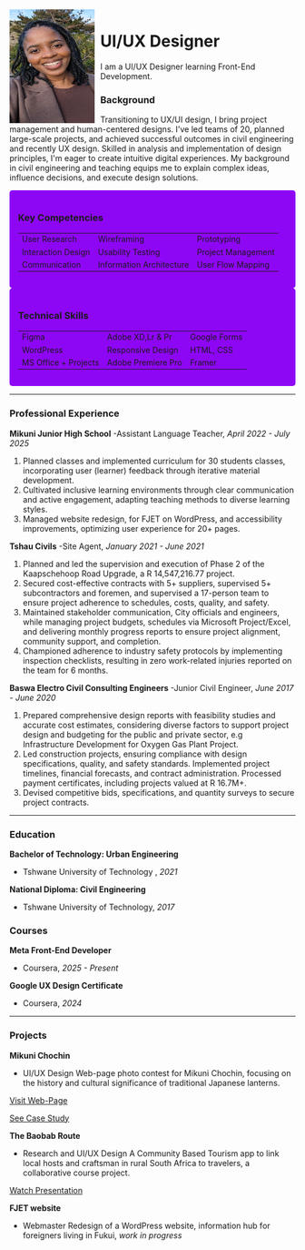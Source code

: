 <img src="PXL_20240217_064405796.jpg" alt="My Profile Picture" width="150" height="200" align="left" style="margin-right: 10px;">

# **UI/UX Designer**

I am a UI/UX Designer learning Front-End Development.


### Background
Transitioning to UX/UI design, I bring project management and human-centered designs. I've led teams of 20, planned large-scale projects, and achieved successful outcomes in civil engineering and recently UX design. Skilled in analysis and implementation of design principles, I'm eager to create intuitive digital experiences. My background in civil engineering and teaching equips me to explain complex ideas, influence decisions, and execute design solutions.

<div style="background-color: #8E07F5; padding: 15px; border-radius: 5px;">
  <h3>Key Competencies</h3>

|              |              |              |
| :----------- | :----------- | :----------- |
| User Research | Wireframing  | Prototyping    |
| Interaction Design | Usability Testing | Project Management |
| Communication | Information Architecture | User Flow Mapping |
</div>

<div style="background-color: #8E07F5; padding: 15px; border-radius: 5px;">
  <h3>Technical Skills</h3>
  
|               |               |               |
| :-------------| :-------------| :-------------|
| Figma| Adobe XD,Lr & Pr  | Google Forms   |
| WordPress  | Responsive Design | HTML, CSS  |
| MS Office + Projects | Adobe Premiere Pro   | Framer  |
</div>

---

### Professional Experience 
**Mikuni Junior High School**
-Assistant Language Teacher, *April 2022 - July 2025*
1. Planned classes and implemented curriculum for 30 students classes, incorporating user (learner) feedback through iterative material development.
2. Cultivated inclusive learning environments through clear communication and active engagement, adapting teaching methods to diverse learning styles. 
3. Managed website redesign, for FJET on WordPress, and accessibility improvements, optimizing user experience for 20+ pages.

**Tshau Civils**
-Site Agent, *January 2021 - June 2021*
1. Planned and led the supervision and execution of Phase 2 of the Kaapschehoop Road Upgrade, a R 14,547,216.77 project. 
2. Secured cost-effective contracts with 5+ suppliers, supervised 5+ subcontractors and foremen, and supervised a 17-person team to ensure project adherence to schedules, costs, quality, and safety.
3. Maintained stakeholder communication, City officials and engineers, while managing project budgets, schedules via Microsoft Project/Excel, and delivering monthly progress reports to ensure project alignment, community support, and completion.
4. Championed adherence to industry safety protocols by implementing inspection checklists, resulting in zero work-related injuries reported on the team for 6 months.

**Baswa Electro Civil Consulting Engineers**
-Junior Civil Engineer, *June 2017 - June 2020*
1. Prepared comprehensive design reports with feasibility studies and accurate cost estimates, considering diverse factors to support project design and budgeting for the public and private sector, e.g Infrastructure Development for Oxygen Gas Plant Project.
2. Led construction projects, ensuring compliance with design specifications, quality, and safety standards. Implemented project timelines, financial forecasts, and contract administration. Processed payment certificates, including projects valued at R 16.7M+.
3. Devised competitive bids, specifications, and quantity surveys to secure project contracts.

---

### Education
**Bachelor of Technology: Urban  Engineering**
- Tshwane University of Technology , *2021*
  
**National Diploma: Civil Engineering**
- Tshwane University of Technology, *2017*

### Courses
**Meta Front-End Developer**
- Coursera, *2025 - Present*
  
**Google UX Design Certificate**
- Coursera, *2024*
  
---

### Projects
**Mikuni Chochin**
- UI/UX Design 
Web-page photo contest for Mikuni Chochin, focusing on the history and cultural significance of traditional Japanese lanterns.

<a href="https://www.mikuniminato.com/en">Visit Web-Page</a>

<a href="https://www.behance.net/gallery/206919081/UXUI-Web-App-Case-Study">See Case Study </a>


**The Baobab Route**
- Research and UI/UX Design 
A Community Based Tourism app to link local hosts and craftsman in rural South Africa to travelers, a collaborative course project.

<a href="https://www.youtube.com/watch?v=sbUC9U0ZIw8"> Watch Presentation </a>


**FJET website**
- Webmaster
Redesign of a WordPress website, information hub for foreigners living in Fukui, *work in progress*




